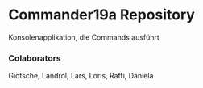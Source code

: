 # Commander19a Repository

Konsolenapplikation, die Commands ausführt

### Colaborators
Giotsche, Landrol, Lars, Loris, Raffi, Daniela
